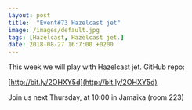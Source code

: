```yaml
---
layout: post
title:  "Event#73 Hazelcast jet"
image: /images/default.jpg
tags: [Hazelcast, Hazelcast jet.]
date: 2018-08-27 16:7:00 +0200
---
```


This week we will play with Hazelcast jet. GitHub repo:

[http://bit.ly/2OHXY5d](http://bit.ly/2OHXY5d)

Join us next Thursday, at 10:00 in Jamaika (room 223)